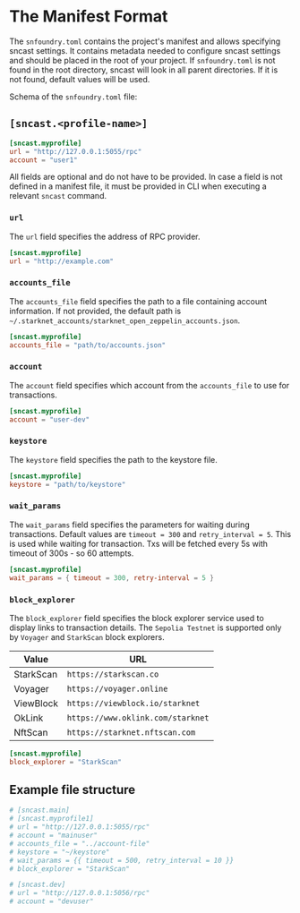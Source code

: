# The Manifest Format

The `snfoundry.toml` contains the project's manifest and allows specifying sncast settings.
It contains metadata needed to configure sncast settings and should be placed in the root of your project. 
If `snfoundry.toml` is not found in the root directory, sncast will look in all parent directories. 
If it is not found, default values will be used.

Schema of the `snfoundry.toml` file:

## `[sncast.<profile-name>]`


```toml
[sncast.myprofile]
url = "http://127.0.0.1:5055/rpc"
account = "user1"
```

All fields are optional and do not have to be provided. In case a field is not defined in a manifest file, it must be provided in CLI when executing a relevant `sncast` command.

### `url`

The `url` field specifies the address of RPC provider.

```toml
[sncast.myprofile]
url = "http://example.com"
```

### `accounts_file`

The `accounts_file` field specifies the path to a file containing account information. 
If not provided, the default path is `~/.starknet_accounts/starknet_open_zeppelin_accounts.json`.

```toml
[sncast.myprofile]
accounts_file = "path/to/accounts.json"
```

### `account`

The `account` field specifies which account from the `accounts_file` to use for transactions.

```toml
[sncast.myprofile]
account = "user-dev"
```

### `keystore`

The `keystore` field specifies the path to the keystore file.

```toml
[sncast.myprofile]
keystore = "path/to/keystore"
```

### `wait_params`

The `wait_params` field specifies the parameters for waiting during transactions. Default values are `timeout = 300` and `retry_interval = 5`.
This is used while waiting for transaction. Txs will be fetched every 5s with timeout of 300s - so 60 attempts.

```toml
[sncast.myprofile]
wait_params = { timeout = 300, retry-interval = 5 }
```

### `block_explorer`

The `block_explorer` field specifies the block explorer service used to display links to transaction details. 
The `Sepolia Testnet` is supported only by `Voyager` and `StarkScan` block explorers.

| Value     | URL                                    |
|-----------|----------------------------------------|
| StarkScan | `https://starkscan.co`          |
| Voyager   | `https://voyager.online`               |
| ViewBlock | `https://viewblock.io/starknet`        |
| OkLink    | `https://www.oklink.com/starknet`      |
| NftScan   | `https://starknet.nftscan.com`         |

```toml
[sncast.myprofile]
block_explorer = "StarkScan"
```

## Example file structure

```toml
# [sncast.main]
# [sncast.myprofile1]
# url = "http://127.0.0.1:5055/rpc"
# account = "mainuser"
# accounts_file = "../account-file"
# keystore = "~/keystore"
# wait_params = {{ timeout = 500, retry_interval = 10 }}
# block_explorer = "StarkScan"

# [sncast.dev]
# url = "http://127.0.0.1:5056/rpc"
# account = "devuser"
```